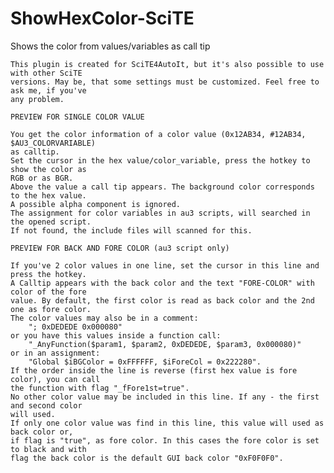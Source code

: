 # ShowHexColor-SciTE
Shows the color from values/variables as call tip

    This plugin is created for SciTE4AutoIt, but it's also possible to use with other SciTE        
    versions. May be, that some settings must be customized. Feel free to ask me, if you've        
    any problem.                                                                                   

    PREVIEW FOR SINGLE COLOR VALUE

    You get the color information of a color value (0x12AB34, #12AB34, $AU3_COLORVARIABLE)
    as calltip.
    Set the cursor in the hex value/color_variable, press the hotkey to show the color as 
    RGB or as BGR.
    Above the value a call tip appears. The background color corresponds to the hex value.
    A possible alpha component is ignored.
    The assignment for color variables in au3 scripts, will searched in the opened script.    
    If not found, the include files will scanned for this.
    
    PREVIEW FOR BACK AND FORE COLOR (au3 script only)

    If you've 2 color values in one line, set the cursor in this line and press the hotkey.
    A Calltip appears with the back color and the text "FORE-COLOR" with color of the fore
    value. By default, the first color is read as back color and the 2nd one as fore color.
    The color values may also be in a comment: 
        "; 0xDEDEDE 0x000080"
    or you have this values inside a function call: 
        "_AnyFunction($param1, $param2, 0xDEDEDE, $param3, 0x000080)"
    or in an assignment:
        "Global $iBGColor = 0xFFFFFF, $iForeCol = 0x222280".
    If the order inside the line is reverse (first hex value is fore color), you can call 
    the function with flag "_fFore1st=true".
    No other color value may be included in this line. If any - the first and second color
    will used.
    If only one color value was find in this line, this value will used as back color or, 
    if flag is "true", as fore color. In this cases the fore color is set to black and with 
    flag the back color is the default GUI back color "0xF0F0F0".
